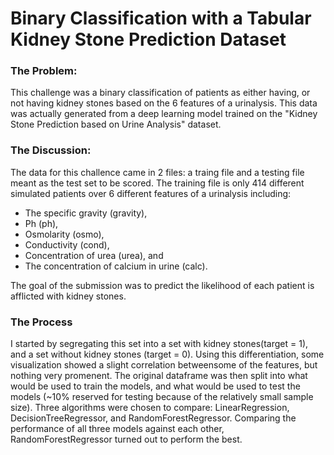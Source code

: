 # Binary Classification with a Tabular Kidney Stone Prediction Dataset
### The Problem:
This challenge was a binary classification of patients as either having, or not having kidney stones based on the 6 features of a urinalysis. This data was actually generated from a deep learning model trained on the "Kidney Stone Prediction based on Urine Analysis" dataset.
### The Discussion:
The data for this challence came in 2 files: a traing file and a testing file meant as the test set to be scored. The training file is only 414 different simulated patients over 6 different features of a urinalysis including:
- The specific gravity (gravity), 
- Ph (ph), 
- Osmolarity (osmo), 
- Conductivity (cond), 
- Concentration of urea (urea), and 
- The concentration of calcium in urine (calc). 

The goal of the submission was to predict the likelihood of each patient is afflicted with kidney stones. 
### The Process
I started by segregating this set into a set with kidney stones(target = 1), and a set without kidney stones (target = 0). Using this differentiation, some visualization showed a slight correlation betweensome of the features, but nothing very promenent. The original dataframe was then split into what would be used to train the models, and what would be used to test the models (~10% reserved for testing because of the relatively small sample size). Three algorithms were chosen to compare: LinearRegression, DecisionTreeRegressor, and RandomForestRegressor. Comparing the performance of all three models against each other, RandomForestRegressor turned out to perform the best.

